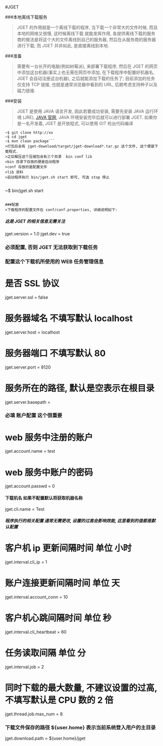 #JGET

###本地离线下载服务
>JGET 的作用就是一个离线下载的程序, 当下载一个非常大的文件时候, 而且本地的网络又很慢, 这时候离线下载
    就能发挥作用, 各提供离线下载的服务商的做法是将这个大的文件离线到自己的服务器, 然后在从服务商的服务器进行下载;
    而 JGET 并非如此, 是直接离线到本地.
    
###准备
>需要有一台长开的电脑(例如树莓派), 来部署下载程序, 然后在 JGET 的网页中添加这台机器(事实上也无需在网页中添加,
    在下载程序中配置好机器名, JGET 会自动注册这台机器), 之后就能添加下载的任务了;
>目前添加的任务仅支持 TCP 链接, 也就是通常浏览器中看到的 URL, 后期考虑支持种子以及磁力链接.

###安装
>JGET 是使用 JAVA 语言开发, 因此若要成功安装, 需要先安装 JAVA 运行环境 (JRE), <a href="http://java.com" target="_blank">JAVA 官网</a>,
 JAVA 环境安装完毕后就可以进行部署 JGET.
>如果你是一名开发着, JGET 是开放程式, 可以使用 GIT 检出代码编译
```language=base
~$ git clone http://xx
~$ cd jget
~$ mvn clean package```
>打包后会有 jget-download/target/jget-download*.tar.gz 这个文件, 这个便是下载程式.
>之后解压这个压缩包会有三个目录  bin conf lib
>bin 目录下存放的便是启动程序
>conf 存放的是配置文件
>lib 资料
>启动程序执行 bin/jget.sh start 即可, 可选 stop 停止
    
```
~$ bin/jget.sh start
```

###配置
>下载程序的配置文件在 conf/conf.properties, 详细说明如下:
```
##### 这是 JGET 的相关信息无需关注
jget.version = 1.0
jget.dev = true

### 必须配置, 否则 JGET 无法获取到下载任务
### 配置这个下载机所使用的 WEB 任务管理信息
# 是否 SSL 协议
jget.server.ssl = false
# 服务器域名 不填写默认 localhost
jget.server.host = localhost
# 服务器端口 不填写默认 80
jget.server.port = 8120
# 服务所在的路径, 默认是空表示在根目录
jget.server.basepath =

### 必填 账户配置 这个很重要
# web 服务中注册的账户
jget.account.name = test
# web 服务中账户的密码
jget.account.passwd = 0

#### 下载机名 如果不配置默认将获取机器名称
jget.cli.name = Test

##### 程序执行的相关配置 通常无需更改, 设置的过高会影响效能, 这里看到的值都是默认配置
# 客户机 ip 更新间隔时间 单位 小时
jget.interval.cli_ip = 1
# 账户连接更新间隔时间 单位 天
jget.interval.account_conn = 10
# 客户机心跳间隔时间 单位 秒
jget.interval.cli_heartbeat = 60
# 任务读取间隔 单位 分
jget.interval.job = 2
# 同时下载的最大数量, 不建议设置的过高, 不填写默认是 CPU 数的 2 倍
jget.thread.job.max_num = 8

### 下载文件保存的路径 \${user.home} 表示当前系统登入用户的主目录
jget.download.path = \${user.home}/jget
```

        